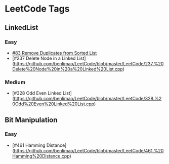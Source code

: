 # LeetCode Tags

## LinkedList
### Easy
+ [#83 Remove Duplicates from Sorted List](https://github.com/benlimao/LeetCode/blob/master/LeetCode/83.%20Remove%20Duplicates%20from%20Sorted%20List.cpp)
+ [#237 Delete Node in a Linked List]
(https://github.com/benlimao/LeetCode/blob/master/LeetCode/237.%20Delete%20Node%20in%20a%20Linked%20List.cpp)
### Medium
+ [#328 Odd Even Linked List] 
(https://github.com/benlimao/LeetCode/blob/master/LeetCode/328.%20Odd%20Even%20Linked%20List.cpp)

## Bit Manipulation
### Easy
+ [#461 Hamming Distance]
(https://github.com/benlimao/LeetCode/blob/master/LeetCode/461.%20Hamming%20Distance.cpp)


